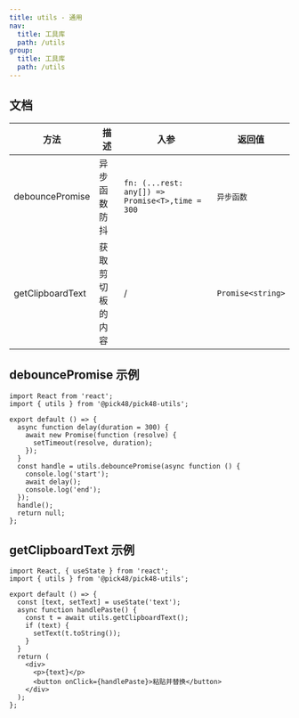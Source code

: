 ```yaml
---
title: utils - 通用
nav:
  title: 工具库
  path: /utils
group:
  title: 工具库
  path: /utils
---
```


## 文档

| 方法             | 描述             | 入参                                            | 返回值            |
| ---------------- | ---------------- | ----------------------------------------------- | ----------------- |
| debouncePromise  | 异步函数防抖     | `fn: (...rest: any[]) => Promise<T>,time = 300` | `异步函数`        |
| getClipboardText | 获取剪切板的内容 | /                                               | `Promise<string>` |

## debouncePromise 示例

```tsx
import React from 'react';
import { utils } from '@pick48/pick48-utils';

export default () => {
  async function delay(duration = 300) {
    await new Promise(function (resolve) {
      setTimeout(resolve, duration);
    });
  }
  const handle = utils.debouncePromise(async function () {
    console.log('start');
    await delay();
    console.log('end');
  });
  handle();
  return null;
};
```

## getClipboardText 示例

```tsx
import React, { useState } from 'react';
import { utils } from '@pick48/pick48-utils';

export default () => {
  const [text, setText] = useState('text');
  async function handlePaste() {
    const t = await utils.getClipboardText();
    if (text) {
      setText(t.toString());
    }
  }
  return (
    <div>
      <p>{text}</p>
      <button onClick={handlePaste}>粘贴并替换</button>
    </div>
  );
};
```
